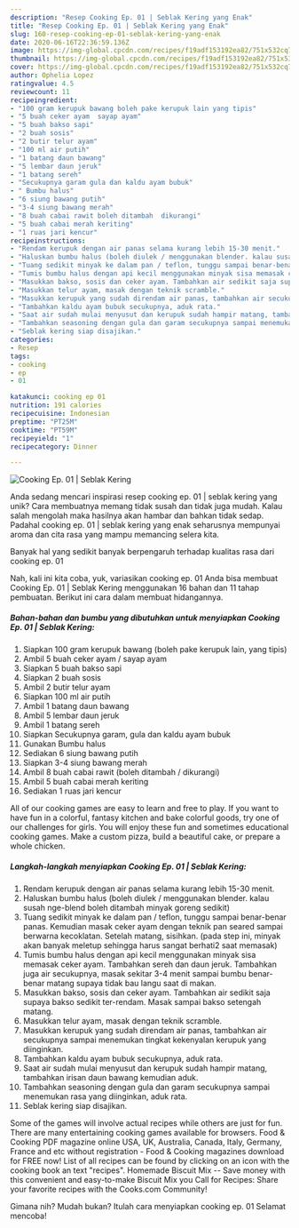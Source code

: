 ```yaml
---
description: "Resep Cooking Ep. 01 | Seblak Kering yang Enak"
title: "Resep Cooking Ep. 01 | Seblak Kering yang Enak"
slug: 160-resep-cooking-ep-01-seblak-kering-yang-enak
date: 2020-06-16T22:36:59.136Z
image: https://img-global.cpcdn.com/recipes/f19adf153192ea82/751x532cq70/cooking-ep-01-seblak-kering-foto-resep-utama.jpg
thumbnail: https://img-global.cpcdn.com/recipes/f19adf153192ea82/751x532cq70/cooking-ep-01-seblak-kering-foto-resep-utama.jpg
cover: https://img-global.cpcdn.com/recipes/f19adf153192ea82/751x532cq70/cooking-ep-01-seblak-kering-foto-resep-utama.jpg
author: Ophelia Lopez
ratingvalue: 4.5
reviewcount: 11
recipeingredient:
- "100 gram kerupuk bawang boleh pake kerupuk lain yang tipis"
- "5 buah ceker ayam  sayap ayam"
- "5 buah bakso sapi"
- "2 buah sosis"
- "2 butir telur ayam"
- "100 ml air putih"
- "1 batang daun bawang"
- "5 lembar daun jeruk"
- "1 batang sereh"
- "Secukupnya garam gula dan kaldu ayam bubuk"
- " Bumbu halus"
- "6 siung bawang putih"
- "3-4 siung bawang merah"
- "8 buah cabai rawit boleh ditambah  dikurangi"
- "5 buah cabai merah keriting"
- "1 ruas jari kencur"
recipeinstructions:
- "Rendam kerupuk dengan air panas selama kurang lebih 15-30 menit."
- "Haluskan bumbu halus (boleh diulek / menggunakan blender. kalau susah nge-blend boleh ditambah minyak goreng sedikit)"
- "Tuang sedikit minyak ke dalam pan / teflon, tunggu sampai benar-benar panas. Kemudian masak ceker ayam dengan teknik pan seared sampai berwarna kecoklatan. Setelah matang, sisihkan. (pada step ini, minyak akan banyak meletup sehingga harus sangat berhati2 saat memasak)"
- "Tumis bumbu halus dengan api kecil menggunakan minyak sisa memasak ceker ayam. Tambahkan sereh dan daun jeruk. Tambahkan juga air secukupnya, masak sekitar 3-4 menit sampai bumbu benar-benar matang supaya tidak bau langu saat di makan."
- "Masukkan bakso, sosis dan ceker ayam. Tambahkan air sedikit saja supaya bakso sedikit ter-rendam. Masak sampai bakso setengah matang."
- "Masukkan telur ayam, masak dengan teknik scramble."
- "Masukkan kerupuk yang sudah direndam air panas, tambahkan air secukupnya sampai menemukan tingkat kekenyalan kerupuk yang diinginkan."
- "Tambahkan kaldu ayam bubuk secukupnya, aduk rata."
- "Saat air sudah mulai menyusut dan kerupuk sudah hampir matang, tambahkan irisan daun bawang kemudian aduk."
- "Tambahkan seasoning dengan gula dan garam secukupnya sampai menemukan rasa yang diinginkan, aduk rata."
- "Seblak kering siap disajikan."
categories:
- Resep
tags:
- cooking
- ep
- 01

katakunci: cooking ep 01 
nutrition: 191 calories
recipecuisine: Indonesian
preptime: "PT25M"
cooktime: "PT59M"
recipeyield: "1"
recipecategory: Dinner

---
```



![Cooking Ep. 01 | Seblak Kering](https://img-global.cpcdn.com/recipes/f19adf153192ea82/751x532cq70/cooking-ep-01-seblak-kering-foto-resep-utama.jpg)

Anda sedang mencari inspirasi resep cooking ep. 01 | seblak kering yang unik? Cara membuatnya memang tidak susah dan tidak juga mudah. Kalau salah mengolah maka hasilnya akan hambar dan bahkan tidak sedap. Padahal cooking ep. 01 | seblak kering yang enak seharusnya mempunyai aroma dan cita rasa yang mampu memancing selera kita.

Banyak hal yang sedikit banyak berpengaruh terhadap kualitas rasa dari cooking ep. 01 

Nah, kali ini kita coba, yuk, variasikan cooking ep. 01  Anda bisa membuat Cooking Ep. 01 | Seblak Kering menggunakan 16 bahan dan 11 tahap pembuatan. Berikut ini cara dalam membuat hidangannya.

<!--inarticleads1-->

##### Bahan-bahan dan bumbu yang dibutuhkan untuk menyiapkan Cooking Ep. 01 | Seblak Kering:

1. Siapkan 100 gram kerupuk bawang (boleh pake kerupuk lain, yang tipis)
1. Ambil 5 buah ceker ayam / sayap ayam
1. Siapkan 5 buah bakso sapi
1. Siapkan 2 buah sosis
1. Ambil 2 butir telur ayam
1. Siapkan 100 ml air putih
1. Ambil 1 batang daun bawang
1. Ambil 5 lembar daun jeruk
1. Ambil 1 batang sereh
1. Siapkan Secukupnya garam, gula dan kaldu ayam bubuk
1. Gunakan  Bumbu halus
1. Sediakan 6 siung bawang putih
1. Siapkan 3-4 siung bawang merah
1. Ambil 8 buah cabai rawit (boleh ditambah / dikurangi)
1. Ambil 5 buah cabai merah keriting
1. Sediakan 1 ruas jari kencur


All of our cooking games are easy to learn and free to play. If you want to have fun in a colorful, fantasy kitchen and bake colorful goods, try one of our challenges for girls. You will enjoy these fun and sometimes educational cooking games. Make a custom pizza, build a beautiful cake, or prepare a whole chicken. 

<!--inarticleads2-->

##### Langkah-langkah menyiapkan Cooking Ep. 01 | Seblak Kering:

1. Rendam kerupuk dengan air panas selama kurang lebih 15-30 menit.
1. Haluskan bumbu halus (boleh diulek / menggunakan blender. kalau susah nge-blend boleh ditambah minyak goreng sedikit)
1. Tuang sedikit minyak ke dalam pan / teflon, tunggu sampai benar-benar panas. Kemudian masak ceker ayam dengan teknik pan seared sampai berwarna kecoklatan. Setelah matang, sisihkan. (pada step ini, minyak akan banyak meletup sehingga harus sangat berhati2 saat memasak)
1. Tumis bumbu halus dengan api kecil menggunakan minyak sisa memasak ceker ayam. Tambahkan sereh dan daun jeruk. Tambahkan juga air secukupnya, masak sekitar 3-4 menit sampai bumbu benar-benar matang supaya tidak bau langu saat di makan.
1. Masukkan bakso, sosis dan ceker ayam. Tambahkan air sedikit saja supaya bakso sedikit ter-rendam. Masak sampai bakso setengah matang.
1. Masukkan telur ayam, masak dengan teknik scramble.
1. Masukkan kerupuk yang sudah direndam air panas, tambahkan air secukupnya sampai menemukan tingkat kekenyalan kerupuk yang diinginkan.
1. Tambahkan kaldu ayam bubuk secukupnya, aduk rata.
1. Saat air sudah mulai menyusut dan kerupuk sudah hampir matang, tambahkan irisan daun bawang kemudian aduk.
1. Tambahkan seasoning dengan gula dan garam secukupnya sampai menemukan rasa yang diinginkan, aduk rata.
1. Seblak kering siap disajikan.


Some of the games will involve actual recipes while others are just for fun. There are many entertaining cooking games available for browsers. Food &amp; Cooking PDF magazine online USA, UK, Australia, Canada, Italy, Germany, France and etc without registration - Food &amp; Cooking magazines download for FREE now! List of all recipes can be found by clicking on an icon with the cooking book an text &#34;recipes&#34;. Homemade Biscuit Mix -- Save money with this convenient and easy-to-make Biscuit Mix you Call for Recipes: Share your favorite recipes with the Cooks.com Community! 

Gimana nih? Mudah bukan? Itulah cara menyiapkan cooking ep. 01  Selamat mencoba!
